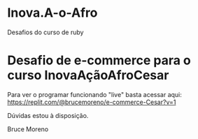 # Inova.A-o-Afro
Desafios do curso de ruby
<h1> Desafio de e-commerce para o curso InovaAçãoAfroCesar</h1>

Para ver o programar funcionando "live" basta acessar aqui:
https://replit.com/@brucemoreno/e-commerce-Cesar?v=1

Dúvidas estou à disposição.

Bruce Moreno
